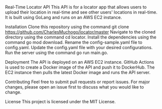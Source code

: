 Real-Time Locator API
This API is for a locator app that allows users to upload their location in real-time and see other users' locations in real-time. It is built using GoLang and runs on an AWS EC2 instance.

Installation
Clone this repository using the command git clone https://github.com/CharlesMuchogo/locator/master
Navigate to the cloned directory using the command cd locator.
Install the dependencies using the command go mod download.
Rename the config-sample.yaml file to config.yaml.
Update the config.yaml file with your desired configurations.
Run the server using the command go run main.go.

Deployment
The API is deployed on an AWS EC2 instance. GitHub Actions is used to create a Docker image of the API and push it to DockerHub. The EC2 instance then pulls the latest Docker image and runs the API server.

Contributing
Feel free to submit pull requests or report issues. For major changes, please open an issue first to discuss what you would like to change.

License
This project is licensed under the MIT License.
